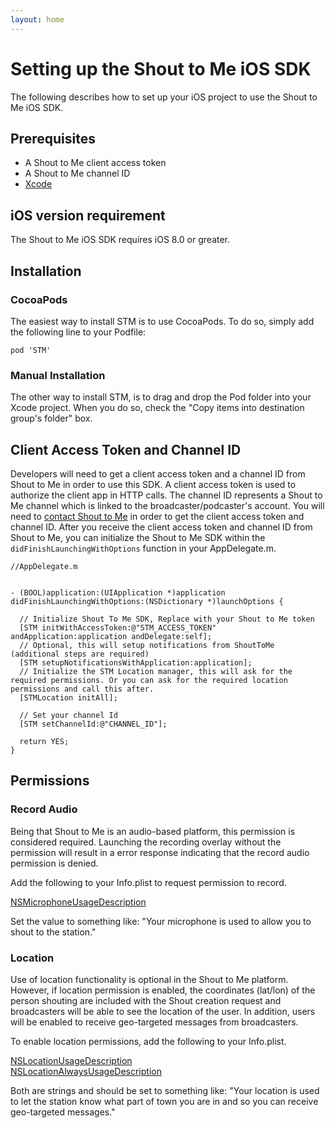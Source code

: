```yaml
---
layout: home
---
```


# Setting up the Shout to Me iOS SDK

The following describes how to set up your iOS project to use the Shout to Me iOS SDK.

## Prerequisites
* A Shout to Me client access token
* A Shout to Me channel ID
* [Xcode](https://developer.apple.com/xcode/)

## iOS version requirement

The Shout to Me iOS SDK requires iOS 8.0 or greater.

## Installation

### CocoaPods
The easiest way to install STM is to use CocoaPods. To do so, simply add the following line to your Podfile:

`pod 'STM'`

### Manual Installation

The other way to install STM, is to drag and drop the Pod folder into your Xcode project. When you do so, check the "Copy items into destination group's folder" box.


## Client Access Token and Channel ID
Developers will need to get a client access token and a channel ID from Shout to Me in order to use this SDK.  A client
access token is used to authorize the client app in HTTP calls.  The channel ID represents a Shout to Me channel which
is linked to the broadcaster/podcaster's account.  You will need to [contact Shout to Me](http://www.shoutto.me/contact) in order to get the client access
  token and channel ID. After you receive the client access token and channel ID from Shout to Me, you can
  initialize the Shout to Me SDK within the `didFinishLaunchingWithOptions` function in your AppDelegate.m.

```objc
//AppDelegate.m


- (BOOL)application:(UIApplication *)application didFinishLaunchingWithOptions:(NSDictionary *)launchOptions {

  // Initialize Shout To Me SDK, Replace with your Shout to Me token
  [STM initWithAccessToken:@"STM_ACCESS_TOKEN" andApplication:application andDelegate:self];
  // Optional, this will setup notifications from ShoutToMe (additional steps are required)
  [STM setupNotificationsWithApplication:application];
  // Initialize the STM Location manager, this will ask for the required permissions. Or you can ask for the required location permissions and call this after.
  [STMLocation initAll];

  // Set your channel Id
  [STM setChannelId:@"CHANNEL_ID"];

  return YES;
}
```

## Permissions

### Record Audio

Being that Shout to Me is an audio-based platform, this permission is considered required. Launching the recording
overlay without the permission will result in a error response indicating that the record audio permission is denied.

Add the following to your Info.plist to request permission to record.

[NSMicrophoneUsageDescription](https://developer.apple.com/library/content/documentation/General/Reference/InfoPlistKeyReference/Articles/CocoaKeys.html#//apple_ref/doc/uid/TP40009251-SW25)

Set the value to something like: "Your microphone is used to allow you to shout to the station."

### Location

Use of location functionality is optional in the Shout to Me platform. However, if location permission is enabled,
the coordinates (lat/lon) of the person shouting are included with the Shout creation request and broadcasters will be
able to see the location of the user.  In addition, users will be enabled to receive geo-targeted messages from
broadcasters.

To enable location permissions, add the following to your Info.plist.

[NSLocationUsageDescription](https://developer.apple.com/library/ios/documentation/General/Reference/InfoPlistKeyReference/Articles/CocoaKeys.html#//apple_ref/doc/uid/TP40009251-SW27)
<br>
[NSLocationAlwaysUsageDescription](https://developer.apple.com/library/content/documentation/General/Reference/InfoPlistKeyReference/Articles/CocoaKeys.html#//apple_ref/doc/uid/TP40009251-SW18)

Both are strings and should be set to something like: "Your location is used to let the station know what part of
town you are in and so you can receive geo-targeted messages."

